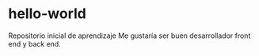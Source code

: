 # hello-world
Repositorio inicial de aprendizaje
Me gustaría ser buen desarrollador front end y back end.
